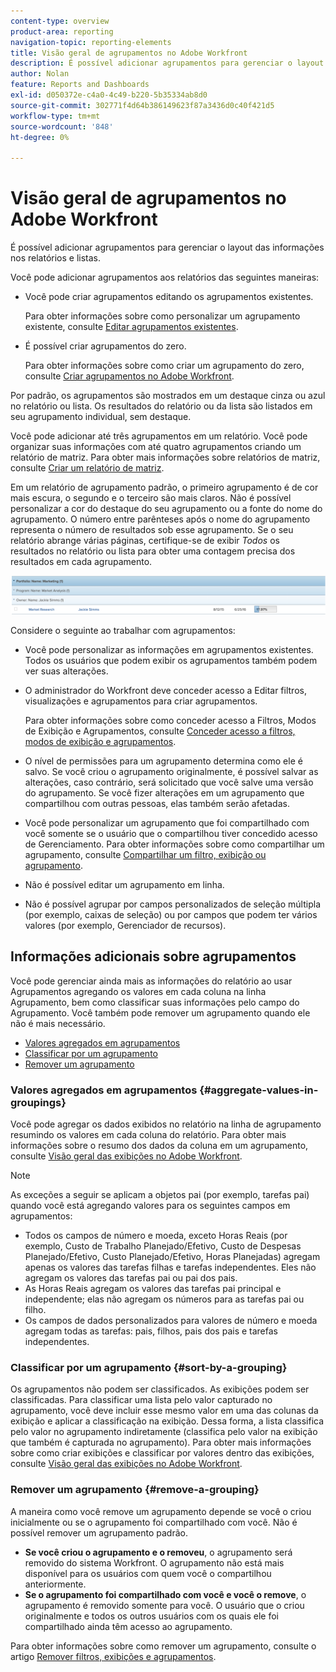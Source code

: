 ```yaml
---
content-type: overview
product-area: reporting
navigation-topic: reporting-elements
title: Visão geral de agrupamentos no Adobe Workfront
description: É possível adicionar agrupamentos para gerenciar o layout das informações nos relatórios e listas.
author: Nolan
feature: Reports and Dashboards
exl-id: d050372e-c4a0-4c49-b220-5b35334ab8d0
source-git-commit: 302771f4d64b386149623f87a3436d0c40f421d5
workflow-type: tm+mt
source-wordcount: '848'
ht-degree: 0%

---
```


# Visão geral de agrupamentos no Adobe Workfront

<!--
<p data-mc-conditions="QuicksilverOrClassic.Draft mode">(NOTE: This article was supposed to be replaced by "Groupings overview", but decided to keep this here because this is linked in too many places. "Create groupings" and "Edit existing groupings" have been added also (with videos) to replace portions of the old content here.) </p>
-->

É possível adicionar agrupamentos para gerenciar o layout das informações nos relatórios e listas.

Você pode adicionar agrupamentos aos relatórios das seguintes maneiras:

* Você pode criar agrupamentos editando os agrupamentos existentes.

  Para obter informações sobre como personalizar um agrupamento existente, consulte [Editar agrupamentos existentes](../../../reports-and-dashboards/reports/reporting-elements/edit-existing-groupings.md).

* É possível criar agrupamentos do zero.

  Para obter informações sobre como criar um agrupamento do zero, consulte [Criar agrupamentos no Adobe Workfront](../../../reports-and-dashboards/reports/reporting-elements/create-groupings.md).

Por padrão, os agrupamentos são mostrados em um destaque cinza ou azul no relatório ou lista. Os resultados do relatório ou da lista são listados em seu agrupamento individual, sem destaque.

Você pode adicionar até três agrupamentos em um relatório. Você pode organizar suas informações com até quatro agrupamentos criando um relatório de matriz. Para obter mais informações sobre relatórios de matriz, consulte [Criar um relatório de matriz](../../../reports-and-dashboards/reports/creating-and-managing-reports/create-matrix-report.md).

Em um relatório de agrupamento padrão, o primeiro agrupamento é de cor mais escura, o segundo e o terceiro são mais claros. Não é possível personalizar a cor do destaque do seu agrupamento ou a fonte do nome do agrupamento. O número entre parênteses após o nome do agrupamento representa o número de resultados sob esse agrupamento. Se o seu relatório abrange várias páginas, certifique-se de exibir *Todos* os resultados no relatório ou lista para obter uma contagem precisa dos resultados em cada agrupamento.

![Agrupamento de amostra](assets/grouping-example-blue.png)

Considere o seguinte ao trabalhar com agrupamentos:

* Você pode personalizar as informações em agrupamentos existentes. Todos os usuários que podem exibir os agrupamentos também podem ver suas alterações.
* O administrador do Workfront deve conceder acesso a Editar filtros, visualizações e agrupamentos para criar agrupamentos.

  Para obter informações sobre como conceder acesso a Filtros, Modos de Exibição e Agrupamentos, consulte [Conceder acesso a filtros, modos de exibição e agrupamentos](../../../administration-and-setup/add-users/configure-and-grant-access/grant-access-fvg.md).

* O nível de permissões para um agrupamento determina como ele é salvo. Se você criou o agrupamento originalmente, é possível salvar as alterações, caso contrário, será solicitado que você salve uma versão do agrupamento. Se você fizer alterações em um agrupamento que compartilhou com outras pessoas, elas também serão afetadas.
* Você pode personalizar um agrupamento que foi compartilhado com você somente se o usuário que o compartilhou tiver concedido acesso de Gerenciamento. Para obter informações sobre como compartilhar um agrupamento, consulte [Compartilhar um filtro, exibição ou agrupamento](../../../reports-and-dashboards/reports/reporting-elements/share-filter-view-grouping.md).
* Não é possível editar um agrupamento em linha.
* Não é possível agrupar por campos personalizados de seleção múltipla (por exemplo, caixas de seleção) ou por campos que podem ter vários valores (por exemplo, Gerenciador de recursos).

## Informações adicionais sobre agrupamentos

Você pode gerenciar ainda mais as informações do relatório ao usar Agrupamentos agregando os valores em cada coluna na linha Agrupamento, bem como classificar suas informações pelo campo do Agrupamento. Você também pode remover um agrupamento quando ele não é mais necessário.

* [Valores agregados em agrupamentos](#aggregate-values-in-groupings)
* [Classificar por um agrupamento](#sort-by-a-grouping)
* [Remover um agrupamento](#remove-a-grouping)

### Valores agregados em agrupamentos {#aggregate-values-in-groupings}

Você pode agregar os dados exibidos no relatório na linha de agrupamento resumindo os valores em cada coluna do relatório. Para obter mais informações sobre o resumo dos dados da coluna em um agrupamento, consulte [Visão geral das exibições no Adobe Workfront](../../../reports-and-dashboards/reports/reporting-elements/views-overview.md).

>[!NOTE]
>
>As exceções a seguir se aplicam a objetos pai (por exemplo, tarefas pai) quando você está agregando valores para os seguintes campos em agrupamentos:
>
>* Todos os campos de número e moeda, exceto Horas Reais (por exemplo, Custo de Trabalho Planejado/Efetivo, Custo de Despesas Planejado/Efetivo, Custo Planejado/Efetivo, Horas Planejadas) agregam apenas os valores das tarefas filhas e tarefas independentes. Eles não agregam os valores das tarefas pai ou pai dos pais.
>* As Horas Reais agregam os valores das tarefas pai principal e independente; elas não agregam os números para as tarefas pai ou filho.
>* Os campos de dados personalizados para valores de número e moeda agregam todas as tarefas: pais, filhos, pais dos pais e tarefas independentes.

### Classificar por um agrupamento {#sort-by-a-grouping}

Os agrupamentos não podem ser classificados. As exibições podem ser classificadas. Para classificar uma lista pelo valor capturado no agrupamento, você deve incluir esse mesmo valor em uma das colunas da exibição e aplicar a classificação na exibição. Dessa forma, a lista classifica pelo valor no agrupamento indiretamente (classifica pelo valor na exibição que também é capturada no agrupamento). Para obter mais informações sobre como criar exibições e classificar por valores dentro das exibições, consulte [Visão geral das exibições no Adobe Workfront](../../../reports-and-dashboards/reports/reporting-elements/views-overview.md).

### Remover um agrupamento {#remove-a-grouping}

A maneira como você remove um agrupamento depende se você o criou inicialmente ou se o agrupamento foi compartilhado com você. Não é possível remover um agrupamento padrão.

* **Se você criou o agrupamento e o removeu**, o agrupamento será removido do sistema Workfront. O agrupamento não está mais disponível para os usuários com quem você o compartilhou anteriormente.
* **Se o agrupamento foi compartilhado com você e você o remove**, o agrupamento é removido somente para você. O usuário que o criou originalmente e todos os outros usuários com os quais ele foi compartilhado ainda têm acesso ao agrupamento.

Para obter informações sobre como remover um agrupamento, consulte o artigo [Remover filtros, exibições e agrupamentos](../../../reports-and-dashboards/reports/reporting-elements/remove-filters-views-groupings.md).
